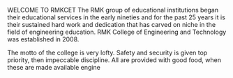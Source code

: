 WELCOME TO RMKCET
The RMK group of educational institutions began their educational services in the early nineties and for the past 25 years it is their sustained hard work and dedication that has carved on niche in the field of engineering education. RMK College of Engineering and Technology was established in 2008.

The motto of the college is very lofty. Safety and security is given top priority, then impeccable discipline. All are provided with good food, when these are made available engine
